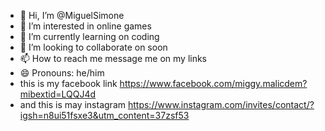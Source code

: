 - 👋 Hi, I’m @MiguelSimone
- 👀 I’m interested in online games
- 🌱 I’m currently learning on coding
- 💞️ I’m looking to collaborate on soon
- 📫 How to reach me message me on my links
- 😄 Pronouns: he/him
- this is my facebook link https://www.facebook.com/miggy.malicdem?mibextid=LQQJ4d 
- and this is may instagram https://www.instagram.com/invites/contact/?igsh=n8ui51fsxe3&utm_content=37zsf53





<!---  
MiguelSimone/MiguelSimone is a ✨ special ✨ repository because its `README.md` (this file) appears on your GitHub profile.
You can click the Preview link to take a look at your changes.
--->
